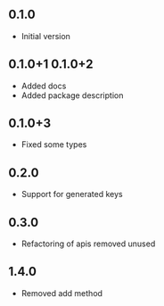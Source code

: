## 0.1.0

- Initial version

## 0.1.0+1 0.1.0+2

- Added docs
- Added package description

## 0.1.0+3

- Fixed some types

## 0.2.0

- Support for generated keys

## 0.3.0

- Refactoring of apis removed unused


## 1.4.0

- Removed add method